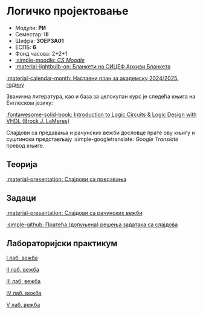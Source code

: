 # Логичко пројектовање

- Модули: **РИ**
- Семестар: **III**
- Шифра: **3ОЕР3А01**
- ЕСПБ: **6**
- Фонд часова: 2+2+1
- [:simple-moodle: *CS Moodle*](https://cs.elfak.ni.ac.rs/nastava/course/view.php?id=41)
- [:material-lightbulb-on: Бланкети на СИЦЕФ Архиви Бланкета](https://blanketi.sicef.info/elfak/13-logicko-projektovanjea)

[:material-calendar-month: Наставни план за академску 2024/2025. годину](../../assets/lp_ak2019_plan2024.pdf)

Званична литература, као и база за целокупан курс је следећа књига на Енглеском језику:

[:fontawesome-solid-book: Introduction to Logic Circuits & Logic Design with VHDL (Brock J. LaMeres)](https://elfakrs-my.sharepoint.com/:f:/g/personal/akymaky_elfak_rs/EifswOyFBRdPt9AaqA9qsfgBk0EwWoY0Q-chYn1_RJZlpg?e=UijD4J)

Слајдови са предавања и рачунских вежби дословце прате ову књигу и суштински представљају :simple-googletranslate: *Google Translate* превод књиге.

## Теорија

[:material-presentation: Слајдови са предавања](../../assets/lp_predavanja.pdf)

## Задаци

[:material-presentation: Слајдови са рачунских вежби](../../assets/lp_racunske.pdf)

[:simple-github: Пратећа (допуњена) решења задатака са слајдова](https://github.com/penenadpi/logicko_projektovanje_2021)

## Лабораторијски практикум

[I лаб. вежба](./1.md)

[II лаб. вежба](./2.md)

[III лаб. вежба](./3.md)

[IV лаб. вежба](./4.md)

[V лаб. вежба](./5.md)
